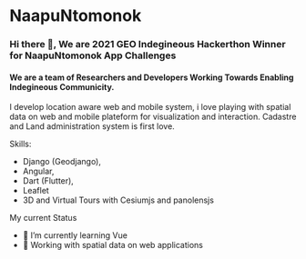 # NaapuNtomonok
### Hi there 👋, We are 2021 GEO Indegineous Hackerthon Winner for NaapuNtomonok App Challenges
#### We are a team of Researchers and Developers Working Towards Enabling Indegineous Communicity.


I develop location aware web and mobile system, i love playing with spatial data on web and mobile plateform for visualization and interaction. Cadastre and Land administration system is first love.

Skills: 
- Django (Geodjango), 
- Angular, 
- Dart (Flutter), 
- Leaflet
- 3D and Virtual Tours with Cesiumjs and panolensjs

My current Status
- 🌱 I’m currently learning Vue 
- 💬 Working with spatial data on web applications 


<!-- [<img src='https://cdn.jsdelivr.net/npm/simple-icons@3.0.1/icons/linkedin.svg' alt='linkedin' height='40'>](https://www.linkedin.com/in/benard-odhiambo-528456110/)  [<img src='https://cdn.jsdelivr.net/npm/simple-icons@3.0.1/icons/twitter.svg' alt='twitter' height='40'>](https://twitter.com/@Henriod93)  [<img src='https://cdn.jsdelivr.net/npm/simple-icons@3.0.1/icons/stackoverflow.svg' alt='stackoverflow' height='40'>](https://stackoverflow.com/users/13461735)   -->
